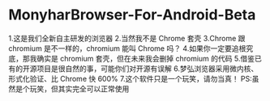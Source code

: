 # MonyharBrowser-For-Android-Beta
1.这是我们全新自主研发的浏览器
2.当然我不是 Chrome 套壳
3.Chrome 跟 chromium 是不一样的，chromium 能叫 Chrome 吗？
4.如果你一定要追根究底，那我确实是 chromium 套壳，但在未来我会删掉 chromium 的代码
5.借鉴已有的开源项目是很自然的事，可能你们对开源有误解
6.梦弘浏览器采用微内核、形式化验证、比 Chrome 快 600% 
7.这个软件只是一个玩笑，请勿当真！ 
PS:虽然是个玩笑，但其实完全可以正常使用
